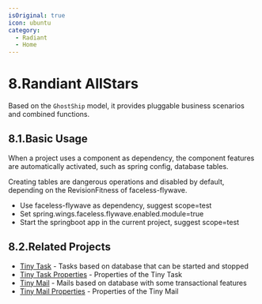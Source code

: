 ```yaml
---
isOriginal: true
icon: ubuntu
category:
  - Radiant
  - Home
---
```


# 8.Randiant AllStars

Based on the `GhostShip` model, it provides pluggable business scenarios and combined functions.

## 8.1.Basic Usage

When a project uses a component as dependency, the component features are automatically activated,
such as spring config, database tables.

Creating tables are dangerous operations and disabled by default, depending on the RevisionFitness of faceless-flywave.

* Use faceless-flywave as dependency, suggest scope=test
* Set spring.wings.faceless.flywave.enabled.module=true
* Start the springboot app in the current project, suggest scope=test

## 8.2.Related Projects

* [Tiny Task](8a-tinytask.md) - Tasks based on database that can be started and stopped
* [Tiny Task Properties](8b-prop-tinytask.md) - Properties of the Tiny Task
* [Tiny Mail](8c-tinymail.md) - Mails based on database with some transactional features
* [Tiny Mail Properties](8d-prop-tinymail.md) - Properties of the Tiny Mail
